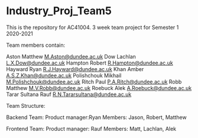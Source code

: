 # Industry_Proj_Team5
This is the repository for AC41004. 
3 week team project for Semester 1 2020-2021

Team members contain:

Aston Matthew M.Aston@dundee.ac.uk
Dow Lachlan L.X.Dow@dundee.ac.uk
Hampton Robert R.Hampton@dundee.ac.uk
Hayward Ryan R.J.Hayward@dundee.ac.uk
Khan Amber A.S.Z.Khan@dundee.ac.uk
Polishchouk Mikhail M.Polishchouk@dundee.ac.uk
Ritch Paul P.A.Ritch@dundee.ac.uk
Robb Matthew M.V.Robb@dundee.ac.uk
Roebuck Alek A.Roebuck@dundee.ac.uk
Tarar Sultana Rauf R.N.Tararsultana@dundee.ac.uk


Team Structure:

Backend Team:
Product manager:Ryan
Members: Jason, Robert, Matthew

Frontend Team:
Product manager: Rauf
Members: Matt, Lachlan, Alek
